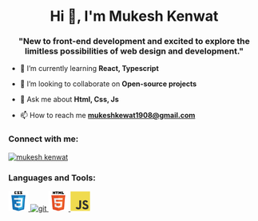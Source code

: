 <h1 align="center">Hi 👋, I'm Mukesh Kenwat</h1>
<h3 align="center">"New to front-end development and excited to explore the limitless possibilities of web design and development."</h3>

- 🌱 I’m currently learning **React, Typescript**

- 👯 I’m looking to collaborate on **Open-source projects**

- 💬 Ask me about **Html, Css, Js**

- 📫 How to reach me **mukeshkewat1908@gmail.com**

<h3 align="left">Connect with me:</h3>
<p align="left">
<a href="https://linkedin.com/in/mukesh kenwat" target="blank"><img align="center" src="https://raw.githubusercontent.com/rahuldkjain/github-profile-readme-generator/master/src/images/icons/Social/linked-in-alt.svg" alt="mukesh kenwat" height="30" width="40" /></a>
</p>

<h3 align="left">Languages and Tools:</h3>
<p align="left"> 
    <a href="https://www.w3schools.com/css/" target="_blank" rel="noreferrer"> <img src="https://raw.githubusercontent.com/devicons/devicon/master/icons/css3/css3-original-wordmark.svg"         alt="css3" width="40" height="40"/> </a> 
    <a href="https://git-scm.com/" target="_blank" rel="noreferrer"> <img src="https://www.vectorlogo.zone/logos/git-scm/git-scm-icon.svg" alt="git" width="40" height="40"/> </a> 
    <a href="https://www.w3.org/html/" target="_blank" rel="noreferrer"> <img src="https://raw.githubusercontent.com/devicons/devicon/master/icons/html5/html5-original-wordmark.svg"             alt="html5" width="40" height="40"/> </a> 
    <a href="https://developer.mozilla.org/en-US/docs/Web/JavaScript" target="_blank" rel="noreferrer"> <img                           src="https://raw.githubusercontent.com/devicons/devicon/master/icons/javascript/javascript-original.svg" alt="javascript" width="40" height="40"/> </a>  
</p>

